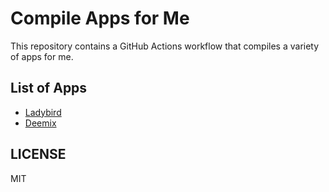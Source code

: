 # Compile Apps for Me

This repository contains a GitHub Actions workflow that compiles a variety of apps for me.

## List of Apps

- [Ladybird](https://github.com/LadybirdBrowser/ladybird)
- [Deemix](https://gitlab.com/RemixDev/deemix-gui)

## LICENSE

MIT